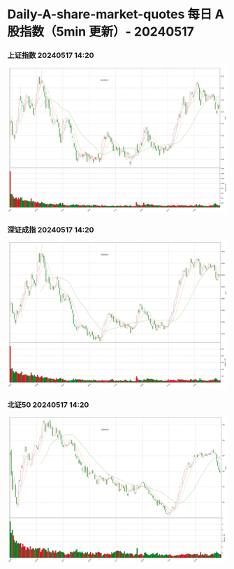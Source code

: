 
# Daily-A-share-market-quotes 每日 A 股指数（5min 更新）- 20240517

### 上证指数 20240517 14:20
![](./fig/2024/5/20240517-sh000001.png)

### 深证成指 20240517 14:20
![](./fig/2024/5/20240517-sz399001.png)

### 北证50 20240517 14:20
![](./fig/2024/5/20240517-bj899050.png)
